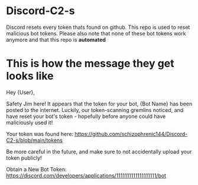 # Discord-C2-s
Discord resets every token thats found on github. This repo is used to reset malicious bot tokens. Please also note that none of these bot tokens work anymore and that this repo is **automated**

# This is how the message they get looks like
Hey {User},

Safety Jim here! It appears that the token for your bot, {Bot Name} has been posted to the internet. Luckily, our token-scanning gremlins noticed, and have reset your bot's token - hopefully before anyone could have maliciously used it!

Your token was found here: https://github.com/schizophrenic144/Discord-C2-s/blob/main/tokens

Be more careful in the future, and make sure to not accidentally upload your token publicly!

Obtain a New Bot Token: https://discord.com/developers/applications/1111111111111111111/bot
